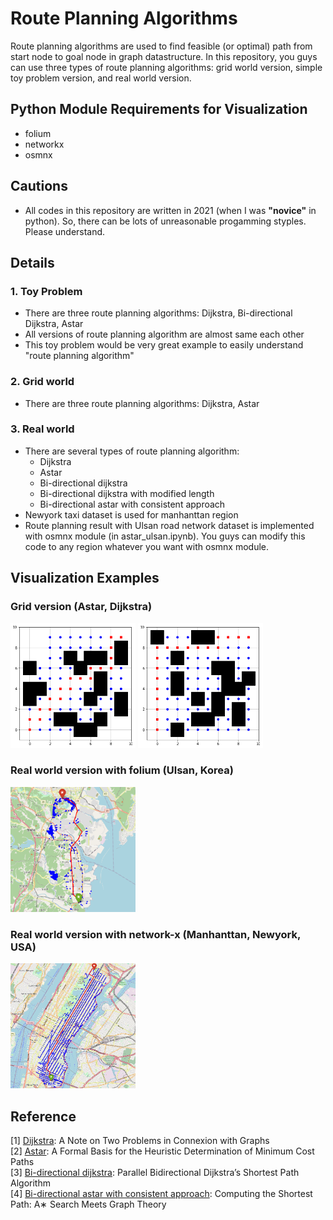 Route Planning Algorithms
==============

Route planning algorithms are used to find feasible (or optimal) path from start node to goal node in graph datastructure. In this repository, you guys can use three types of route planning algorithms: grid world version, simple toy problem version, and real world version.

Python Module Requirements for Visualization
-----

* folium
* networkx
* osmnx

Cautions
-----

* All codes in this repository are written in 2021 (when I was **"novice"** in python). So, there can be lots of unreasonable progamming styples. Please understand.

Details
-----

### 1. Toy Problem

* There are three route planning algorithms: Dijkstra, Bi-directional Dijkstra, Astar
* All versions of route planning algorithm are almost same each other
* This toy problem would be very great example to easily understand "route planning algorithm"

### 2. Grid world

* There are three route planning algorithms: Dijkstra, Astar

### 3. Real world

* There are several types of route planning algorithm:
    * Dijkstra
    * Astar
    * Bi-directional dijkstra
    * Bi-directional dijkstra with modified length
    * Bi-directional astar with consistent approach
* Newyork taxi dataset is used for manhanttan region
* Route planning result with Ulsan road network dataset is implemented with osmnx module (in astar_ulsan.ipynb). You guys can modify this code to any region whatever you want with osmnx module.

Visualization Examples
-----

### Grid version (Astar, Dijkstra)

<p align="left">
    <img src="./results/toy_example_astar.png" width="200" height="200">
    <img src="./results/toy_example_dijkstra.png" width="200" height="200">
</p>


### Real world version with folium (Ulsan, Korea)
<img src="./results/astar_ulsan.png" width="200" height="200">

### Real world version with network-x (Manhanttan, Newyork, USA)
<img src="./results/astar_manhattan.png" width="200" height="200">

Reference
-----

[1] [Dijkstra](https://dl.acm.org/doi/abs/10.1145/3544585.3544600?casa_token=tv0wov33mqsAAAAA%3AMEwRZs1zDOPRaKYVa3VVnndgImcZbjDkfU9jC4mvP3wqFcCt_zyU0azSvnPeNXGW3VZPUw4x4ipsfw): A Note on Two Problems in Connexion with Graphs  
[2] [Astar](https://ieeexplore.ieee.org/abstract/document/4082128/): A Formal Basis for the Heuristic Determination of Minimum Cost Paths   
[3] [Bi-directional dijkstra](https://books.google.co.kr/books?hl=ko&lr=&id=7fYS29re860C&oi=fnd&pg=PA422&dq=Parallel+Bidirectional+Dijkstra%E2%80%99s+Shortest++Path+Algorithm+&ots=60XVWciqTP&sig=8bcA3wFCcugOfVU_PZ897otCjhM&redir_esc=y#v=onepage&q=Parallel%20Bidirectional%20Dijkstra%E2%80%99s%20Shortest%20%20Path%20Algorithm&f=false): Parallel Bidirectional Dijkstra’s Shortest Path Algorithm    
[4] [Bi-directional astar with consistent approach](https://faculty.cc.gatech.edu/~thad/6601-gradAI-fall2012/02-search-Goldberg03tr.pdf): Computing the Shortest Path: A∗ Search Meets Graph Theory   
